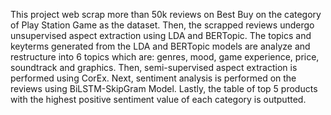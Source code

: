 This project web scrap more than 50k reviews on Best Buy on the category of Play Station Game as the dataset.
Then, the scrapped reviews undergo unsupervised aspect extraction using LDA and BERTopic.
The topics and keyterms generated from the LDA and BERTopic models are analyze and restructure into 6 topics which are: genres,
mood, game experience, price, soundtrack and graphics.
Then, semi-supervised aspect extraction is performed using CorEx.
Next, sentiment analysis is performed on the reviews using BiLSTM-SkipGram Model.
Lastly, the table of top 5 products with the highest positive sentiment value of each category is outputted.
